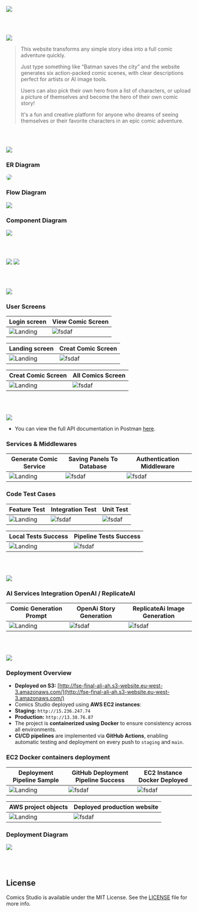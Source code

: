 <img src="./readme/title1.svg"/>

<br><br>

<!-- project overview -->
<img src="./readme/title2.svg"/>

> This website transforms any simple story idea into a full comic adventure quickly.
>
> Just type something like “Batman saves the city” and the website generates six action-packed comic scenes, with clear descriptions perfect for artists or AI image tools.
>
> Users can also pick their own hero from a list of characters, or upload a picture of themselves and become the hero of their own comic story!
>
> It's a fun and creative platform for anyone who dreams of seeing themselves or their favorite characters in an epic comic adventure.

<br><br>

<!-- System Design -->
<img src="./readme/title3.svg"/>

### ER Diagram

<img src="./readme/demo/comics_studio_erdiagram.png" style="border-radius: 10px;"/>


### Flow Diagram

<img src="./readme/demo/system_diagram.png"/>

### Component Diagram

<img src="./readme/demo/ComDiagramDone.png"/>



<br><br>

<!-- Project Highlights -->
<img src="./readme/title4.svg"/>

<!-- ### From Idea to Comic in Seconds
Turn any short idea into a full-blown, action-packed comic scene quickly.

### You’re the Star
Upload your photo and become the hero of your comic story.

### Cinematic Visuals, Every Time
Each scene bursts with emotion, movement, and rich comic-style detail.

### Download & Share Anywhere
Download your comics in multiple formats and share them easily on social media, with friends, or anywhere you like. -->

<img src="./readme/demo/Highlights.png"/>

<br><br>

<!-- Demo -->
<img src="./readme/title5.svg"/>

### User Screens

| Login screen                            | View Comic Screen                     |
| --------------------------------------- | ------------------------------------- |
| ![Landing](./readme/demo/login_page.png) | ![fsdaf](./readme/demo/vieiw_Grid.png)|


| Landing screen                            | Creat Comic Screen                     |
| --------------------------------------- | ------------------------------------- |
| ![Landing](./readme/demo/landinggif.gif) | ![fsdaf](./readme/demo/create-video.gif)|

| Creat Comic Screen                    |   All Comics Screen                     |
| ------------------------------------- |------------------------------------- |
| ![Landing](./readme/demo/best_reading.png) |![fsdaf](./readme/demo/tablet.png)|


<br><br>

<!-- Development & Testing -->
<img src="./readme/title6.svg"/>

- You can view the full API documentation in Postman [here](https://documenter.getpostman.com/view/30826163/2sB2qXmiVS).

### Services & Middlewares

| Generate Comic Service                              | Saving Panels To Database                            | Authentication Middleware                           |
| --------------------------------------- | ------------------------------------- | ------------------------------------- |
| ![Landing](./readme/demo/generateComicService.png) | ![fsdaf](./readme/demo/saveGenerateComicToDbService.png) | ![fsdaf](./readme/demo/AuthMiddleware.png) |


### Code Test Cases

| Feature Test                                | Integration Test                            | Unit Test                               |
| --------------------------------------- | ------------------------------------- | ------------------------------------- |
| ![Landing](./readme/demo/generate_comic_test.png) | ![fsdaf](./readme/demo/integration_test.png) | ![fsdaf](./readme/demo/unit_test.png) |



| Local Tests Success                              | Pipeline Tests Success                        |
| --------------------------------------- | ------------------------------------- |
| ![Landing](./readme/demo/testing_results_success.png) | ![fsdaf](./readme/demo/success_test_github_actions.png)|

<br><br>

<!-- Ai-Powered-Section -->
<img src="./readme/title7.svg"/>

### AI Services Integration OpenAI / ReplicateAI

| Comic Generation Prompt                          | OpenAi Story Generation                    | ReplicateAi Image Generation                     |
| --------------------------------------- | ------------------------------------- | ------------------------------------- |
| ![Landing](./readme/demo/user_prompt.png) | ![fsdaf](./readme/demo/open_ai_code.png) | ![fsdaf](./readme/demo/replicate_ai_code.png) |

<br><br>


<!-- Deployment -->
<img src="./readme/title8.svg"/>

### Deployment Overview 
  - **Deployed on S3:** [http://fse-final-ali-ah.s3-website.eu-west-3.amazonaws.com/](http://fse-final-ali-ah.s3-website.eu-west-3.amazonaws.com/)
  - Comics Studio deployed using **AWS EC2 instances**:
  - **Staging:** `http://15.236.247.74`
  - **Production:** `http://13.38.76.87`
- The project is **containerized using Docker** to ensure consistency across all environments.
- **CI/CD pipelines** are implemented via **GitHub Actions**, enabling automatic testing and deployment on every push to `staging` and `main`.

### EC2 Docker containers deployment

| Deployment Pipeline Sample	                 | GitHub Deployment Pipeline Success	                        | EC2 Instance Docker Deployed                       |
| --------------------------------------- | ------------------------------------- | ------------------------------------- |
| ![Landing](./readme/demo/deploy_sample.png) | ![fsdaf](./readme/demo/actions_success.png) | ![fsdaf](./readme/demo/runing_ec2_containers.png) |

| AWS project objects	                 | Deployed production website  |   
| --------------------------------------- | ------------------------------------- |
| ![Landing](./readme/demo/aws_panel.png) | ![fsdaf](./readme/demo/deployed.png) |

### Deployment Diagram
<img src="./readme/demo/DeploymentDiagram.png"/>

<br><br>

<!-- License -->
## License

Comics Studio is available under the MIT License. See the [LICENSE](./LICENSE) file for more info.
<br><br>
